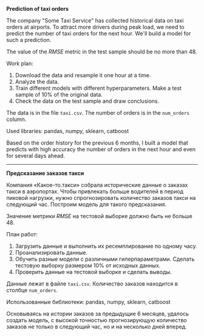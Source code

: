 **Prediction of taxi orders**

The company "Some Taxi Service" has collected historical data on taxi orders at airports.
To attract more drivers during peak load, we need to predict the number of taxi orders for the next hour.
We'll build a model for such a prediction.

The value of the *RMSE* metric in the test sample should be no more than 48.

Work plan:

1. Download the data and resample it one hour at a time.
2. Analyze the data.
3. Train different models with different hyperparameters. Make a test sample of 10% of the original data.
4. Check the data on the test sample and draw conclusions.


The data is in the file `taxi.csv`. The number of orders is in the `num_orders` column.

Used libraries: pandas, numpy, sklearn, catboost

Based on the order history for the previous 6 months, I built a model that predicts with high accuracy the number of orders in the next hour and even for several days ahead.
___

**Предсказание заказов такси**

Компания «Какое-то.такси» собрала исторические данные о заказах такси в аэропортах.
Чтобы привлекать больше водителей в период пиковой нагрузки, нужно спрогнозировать количество заказов такси на следующий час.
Построим модель для такого предсказания.

Значение метрики *RMSE* на тестовой выборке должно быть не больше 48.

План работ:

1. Загрузить данные и выполнить их ресемплирование по одному часу.
2. Проанализировать данные.
3. Обучить разные модели с различными гиперпараметрами. Сделать тестовую выборку размером 10% от исходных данных.
4. Проверить данные на тестовой выборке и сделать выводы.


Данные лежат в файле `taxi.csv`. Количество заказов находится в столбце `num_orders`.

Использованные библиотеки: pandas, numpy, sklearn, catboost

Основываясь на истории заказов за предыдущие 6 месяцев, удалось создать модель, с высокой точностью прогнозирующую количество заказов не только в следующий час, но и на несколько дней вперед.
